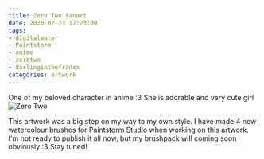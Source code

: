 ```yaml
---
title: Zero Two fanart
date: 2020-02-23 17:23:09
tags:
- digitalwater
- Paintstorm
- anime
- zerotwo
- darlinginthefranxx
categories: artwork
---
```

One of my beloved character in anime :3 She is adorable and very cute girl
![Zero Two]()
<!-- more -->
This artwork was a big step on my way to my own style. I have made 4 new watercolour brushes for Paintstorm Studio when working on this artwork. I'm not ready to publish it all now, but my brushpack will coming soon obviously :3 Stay tuned!
